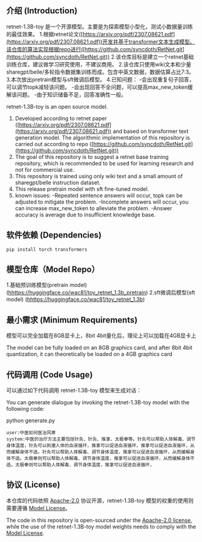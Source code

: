 ## 介绍 (Introduction)
retnet-1.3B-toy 是一个开源模型。主要是为探索模型小型化，测试小数据量训练的最佳效果。
1.根据retnet论文([https://arxiv.org/pdf/2307.08621.pdf](https://arxiv.org/pdf/2307.08621.pdf))开发并基于transformer文本生成模型。该仓库的算法实现根据repo进行([https://github.com/syncdoth/RetNet.git](https://github.com/syncdoth/RetNet.git))
2.该仓库目标是建立一个retnet基础训练仓库，建议做学习研究使用，不建议商用。
2.该仓库只使用wiki文本和少量sharegpt/belle/多轮指令数据集训练而成。包含中英文数据，数据估算占比7:3。
3.本次放出pretrain模型与sft微调后模型。
4.已知问题：
  -会出现重复句子回答，可以调节topk减轻该问题。
  -会出现回答不全问题，可以提高max_new_token缓解该问题。
  -由于知识储备不足，回答准确性一般。


retnet-1.3B-toy is an open source model.
1. Developed according to retnet paper ([https://arxiv.org/pdf/2307.08621.pdf](https://arxiv.org/pdf/2307.08621.pdf)) and based on transformer text generation model. The algorithmic implementation of this repository is carried out according to repo ([https://github.com/syncdoth/RetNet.git](https://github.com/syncdoth/RetNet.git))
2. The goal of this repository is to suggest a retnet base training repository, which is recommended to be used for learning research and not for commercial use.
2. This repository is trained using only wiki text and a small amount of sharegpt/belle instruction dataset.
3. This release pretrain model with sft fine-tuned model.
4. known issues:
-Repeated sentence answers will occur, topk can be adjusted to mitigate the problem.
-Incomplete answers will occur, you can increase max_new_token to alleviate the problem.
-Answer accuracy is average due to insufficient knowledge base.

## 软件依赖 (Dependencies)

```shell
pip install torch transformers
```

## 模型仓库（Model Repo）
1.基础预训练模型(pretrain model)
([hhttps://huggingface.co/wac81/toy_retnet_1.3b_pretrain](https://huggingface.co/wac81/toy_retnet_1.3b_pretrain))
2.sft微调后模型(sft model)
([hhttps://huggingface.co/wac81/toy_retnet_1.3b](https://huggingface.co/wac81/toy_retnet_1.3b))

## 最小需求 (Minimum Requirements)

模型可以完全加载在8GB显卡上，8bit 4bit量化后，理论上可以加载在4GB显卡上

The model can be fully loaded on an 8GB graphics card, and after 8bit 4bit quantization, it can theoretically be loaded on a 4GB graphics card

## 代码调用 (Code Usage)

可以通过如下代码调用 retnet-1.3B-toy 模型来生成对话：

You can generate dialogue by invoking the retnet-1.3B-toy model with the following code:

python generate.py

```shell
user:中医如何医治风寒
system:中医的治疗方法主要包括针灸、针灸、推拿、太极拳等。针灸可以帮助人体解毒、调节身体温度，针灸可以刺激人体的血液循环，推拿可以促进血液循环，推拿可以促进血液循环，从而缓解身体不适。针灸可以帮助人体解毒、调节身体温度，推拿可以促进血液循环，从而缓解身体不适。太极拳则可以帮助人体解毒、调节身体温度，推拿可以促进血液循环，从而缓解身体不适。太极拳则可以帮助人体解毒、调节身体温度，推拿可以促进血液循环，
```


## 协议 (License)

本仓库的代码依照 [Apache-2.0](LICENSE) 协议开源，retnet-1.3B-toy 模型的权重的使用则需要遵循 [Model License](MODEL_LICENSE)。

The code in this repository is open-sourced under the [Apache-2.0 license](LICENSE), while the use of the retnet-1.3B-toy model weights needs to comply with the [Model License](MODEL_LICENSE).
